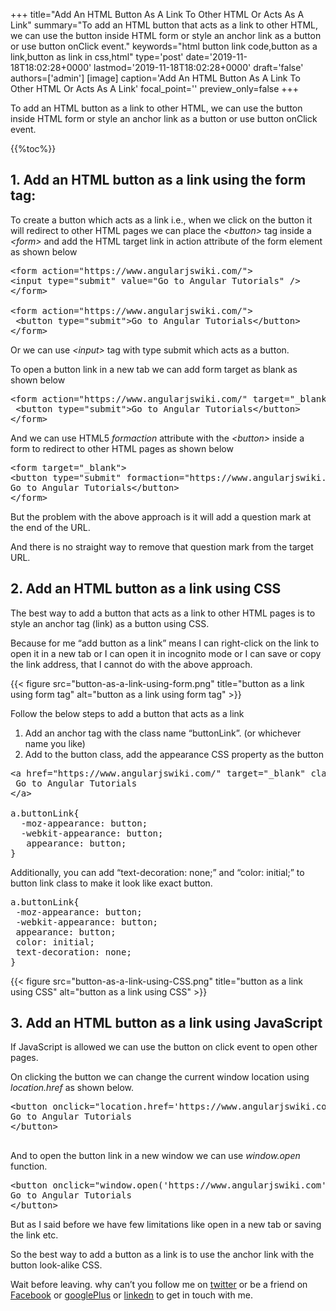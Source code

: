 +++
title="Add An HTML Button As A Link To Other HTML Or Acts As A Link"
summary="To add an HTML button that acts as a link to other HTML, we can use the button inside HTML form or style an anchor link as a button or use button onClick event."
keywords="html button link code,button as a link,button as link in css,html"
type='post'
date='2019-11-18T18:02:28+0000'
lastmod='2019-11-18T18:02:28+0000'
draft='false'
authors=['admin']
[image]
caption='Add An HTML Button As A Link To Other HTML Or Acts As A Link'
focal_point=''
preview_only=false
+++








To add an HTML button as a link to other HTML, we can use the button inside HTML form or style an anchor link as a button or use button onClick event.

{{%toc%}}

## 1. Add an HTML button as a link using the form tag:

To create a button which acts as a link i.e., when we click on the button it will redirect to other HTML pages we can place the <em>&lt;button&gt;&nbsp;</em>tag inside a <em>&lt;form&gt;</em> and add the HTML target link in action attribute of the form element as shown below

<pre>&lt;form action="https://www.angularjswiki.com/"&gt;
&lt;input type="submit" value="Go to Angular Tutorials" /&gt;
&lt;/form&gt;

&lt;form action="https://www.angularjswiki.com/"&gt; 
 &lt;button type="submit"&gt;Go to Angular Tutorials&lt;/button&gt; 
&lt;/form&gt;</pre>

Or we can use <em>&lt;input&gt;</em> tag with type submit which acts as a button.

To open a button link in a new tab we can add form target as blank as shown below

<pre>&lt;form action="https://www.angularjswiki.com/" target="_blank"&gt; 
 &lt;button type="submit"&gt;Go to Angular Tutorials&lt;/button&gt; 
&lt;/form&gt;</pre>

And we can use HTML5 <em>formaction</em> attribute with the <em>&lt;button&gt;</em> inside a form to redirect to other HTML pages as shown below

<pre>&lt;form target="_blank"&gt;
&lt;button type="submit" formaction="https://www.angularjswiki.com/"&gt;
Go to Angular Tutorials&lt;/button&gt;
&lt;/form&gt;</pre>

But the problem with the above approach is it will add a question mark at the end of the URL.

And there is no straight way to remove that question mark from the target URL.

## 2. Add an HTML button as a link using CSS

The best way to add a button that acts as a link to other HTML pages is to style an anchor tag (link) as a button using CSS.

Because for me “add button as a link” means I can right-click on the link to open it in a new tab or I can open it in incognito mode or I can save or copy the link address, that I cannot do with the above approach.

{{< figure src="button-as-a-link-using-form.png" title="button as a link using form tag" alt="button as a link using form tag" >}}

Follow the below steps to add a button that acts as a link

<ol><li>Add an anchor tag with the class name “buttonLink”. (or whichever name you like)</li><li>Add to the button class, add the appearance CSS property as the button</li></ol>

<pre>&lt;a href="https://www.angularjswiki.com/" target="_blank" class="buttonLink"&gt;
 Go to Angular Tutorials
&lt;/a&gt; 

a.buttonLink{
  -moz-appearance: button; 
  -webkit-appearance: button;
   appearance: button;   
}</pre>

Additionally, you can add “text-decoration: none;” and “color: initial;” to button link class to make it look like exact button.

<pre>a.buttonLink{
 -moz-appearance: button; 
 -webkit-appearance: button;
 appearance: button; 
 color: initial;
 text-decoration: none;
}</pre>

{{< figure src="button-as-a-link-using-CSS.png" title="button as a link using CSS" alt="button as a link using CSS" >}}

## 3. Add an HTML button as a link using JavaScript

If JavaScript is allowed we can use the button on click event to open other pages.

On clicking the button we can change the current window location using <em>location.href</em> as shown below.

<pre>&lt;button onclick="location.href='https://www.angularjswiki.com';"&gt; 
Go to Angular Tutorials
&lt;/button&gt;

</pre>

And to open the button link in a new window we can use <em>window.open</em> function.

<pre>&lt;button onclick="window.open('https://www.angularjswiki.com')"&gt; 
Go to Angular Tutorials
&lt;/button&gt;</pre>

But as I said before we have few limitations like open in a new tab or saving the link etc.

So the best way to add a button as a link is to use the anchor link with the button look-alike CSS.

Wait before leaving.
why can’t you follow me on <a href="https://twitter.com/arungudelli" target="_blank">twitter</a> or be a friend on <a href="https://www.facebook.com/gudelliArun" target="_blank">Facebook</a> or <a href="https://plus.google.com/+ArunkumarGudelli" target="_blank">googlePlus</a> or <a href="https://www.linkedin.com/in/arungudelli/" target="_blank">linkedn</a> to get in touch with me.







